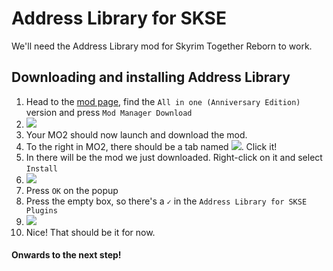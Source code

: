 # Address Library for SKSE

We'll need the Address Library mod for Skyrim Together Reborn to work.

## Downloading and installing Address Library

1. Head to the [mod page](https://www.nexusmods.com/skyrimspecialedition/mods/32444?tab=files), find the `All in one (Anniversary Edition)` version and press `Mod Manager Download`
2. ![](https://shx.is/5BiWbFFPM.png)
3. Your MO2 should now launch and download the mod.
4. To the right in MO2, there should be a tab named ![](https://shx.is/5BiX5nxYS.png). Click it!
5. In there will be the mod we just downloaded. Right-click on it and select `Install`
6. ![](https://shx.is/5BiXi9HK3.png)
7. Press `OK` on the popup
8. Press the empty box, so there's a `✓` in the `Address Library for SKSE Plugins`
9. ![](https://shx.is/5BiXwxDlU.gif)
10. Nice! That should be it for now.

#### Onwards to the next step!

